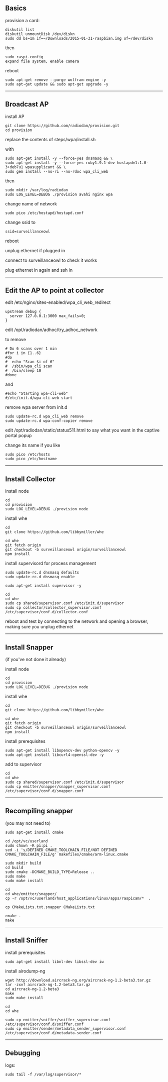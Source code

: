 Basics
--


provision a card:

    diskutil list
    diskutil unmountDisk /dev/diskn
    sudo dd bs=1m if=~/Downloads/2015-01-31-raspbian.img of=/dev/diskn

then

    sudo raspi-config
    expand file system, enable camera

reboot

    sudo apt-get remove --purge wolfram-engine -y
    sudo apt-get update && sudo apt-get upgrade -y

---

Broadcast AP
--

install AP

    git clone https://github.com/radiodan/provision.git
    cd provision

replace the contents of steps/wpa/install.sh

with

    sudo apt-get install -y --force-yes dnsmasq && \
    sudo apt-get install -y --force-yes ruby1.9.1-dev hostapd=1:1.0-3+deb7u1 wpasupplicant && \
    sudo gem install --no-ri --no-rdoc wpa_cli_web

then

    sudo mkdir /var/log/radiodan
    sudo LOG_LEVEL=DEBUG ./provision avahi nginx wpa

change name of network

    sudo pico /etc/hostapd/hostapd.conf                                                

change ssid to

    ssid=surveillanceowl

reboot

unplug ethernet if plugged in

connect to surveillanceowl to check it works

plug ethernet in again and ssh in

---

Edit the AP to point at collector
--


edit /etc/nginx/sites-enabled/wpa_cli_web_redirect

    upstream debug {
      server 127.0.0.1:3000 max_fails=0;
    }


edit  /opt/radiodan/adhoc/try_adhoc_network

to remove

    # Do 6 scans over 1 min
    #for i in {1..6}
    #do
    #  echo "Scan $i of 6"
    #  /sbin/wpa_cli scan
    #  /bin/sleep 10
    #done

and

    #echo "Starting wpa-cli-web"
    #/etc/init.d/wpa-cli-web start

remove wpa server from init.d

    sudo update-rc.d wpa_cli_web remove
    sudo update-rc.d wpa-conf-copier remove

edit /opt/radiodan/static/status511.html to say what you want in the captive portal popup

change its name if you like

    sudo pico /etc/hosts
    sudo pico /etc/hostname

---

Install Collector
--

install node

    cd
    cd provision
    sudo LOG_LEVEL=DEBUG ./provision node

install whe

    cd
    git clone https://github.com/libbymiller/whe

    cd whe
    git fetch origin
    git checkout -b surveillanceowl origin/surveillanceowl
    npm install

install supervisord for process management

    sudo update-rc.d dnsmasq defaults
    sudo update-rc.d dnsmasq enable

    sudo apt-get install supervisor -y

    cd
    cd whe
    sudo cp shared/supervisor.conf /etc/init.d/supervisor
    sudo cp collector/collector_supervisor.conf /etc/supervisor/conf.d/collector.conf

reboot and test by connecting to the network and opening a browser, making sure you unplug ethernet


---

Install Snapper
--

(if you've not done it already)

install node

    cd
    cd provision
    sudo LOG_LEVEL=DEBUG ./provision node

install whe

    cd
    git clone https://github.com/libbymiller/whe

    cd whe
    git fetch origin
    git checkout -b surveillanceowl origin/surveillanceowl
    npm install
    

install prerequisites

    sudo apt-get install libopencv-dev python-opencv -y
    sudo apt-get install libcurl4-openssl-dev -y


add to supervisor

    cd
    cd whe
    sudo cp shared/supervisor.conf /etc/init.d/supervisor
    sudo cp emitter/snapper/snapper_supervisor.conf /etc/supervisor/conf.d/snapper.conf


---

Recompiling snapper
--

(you may not need to)

    sudo apt-get install cmake

    cd /opt/vc/userland 
    sudo chown -R pi:pi .
    sed -i 's/DEFINED CMAKE_TOOLCHAIN_FILE/NOT DEFINED CMAKE_TOOLCHAIN_FILE/g' makefiles/cmake/arm-linux.cmake

    sudo mkdir build
    cd build
    sudo cmake -DCMAKE_BUILD_TYPE=Release ..
    sudo make
    sudo make install

    cd
    cd whe/emitter/snapper/
    cp -r /opt/vc/userland/host_applications/linux/apps/raspicam/*  .

    cp CMakeLists.txt.snapper CMakeLists.txt

    cmake .
    make


---

Install Sniffer
--

install prerequisites

    sudo apt-get install libnl-dev libssl-dev iw 

install airodump-ng

    wget http://download.aircrack-ng.org/aircrack-ng-1.2-beta3.tar.gz
    tar -zxvf aircrack-ng-1.2-beta3.tar.gz
    cd aircrack-ng-1.2-beta3
    make
    sudo make install

    cd
    cd whe

    sudo cp emitter/sniffer/sniffer_supervisor.conf /etc/supervisor/conf.d/sniffer.conf
    sudo cp emitter/sender/metadata_sender_supervisor.conf /etc/supervisor/conf.d/metadata-sender.conf


---

Debugging
--

logs:

    sudo tail -f /var/log/supervisor/*
